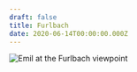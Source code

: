 ```yaml
---
draft: false
title: Furlbach
date: 2020-06-14T00:00:00.000Z
---
```

![Emil at the Furlbach viewpoint](/img/img_1244.jpg)